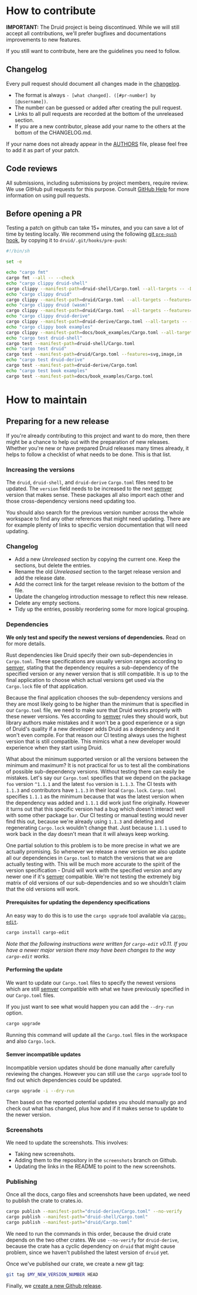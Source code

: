# How to contribute

**IMPORTANT:** The Druid project is being discontinued. While we will still accept
all contributions, we'll prefer bugfixes and documentations improvements to new
features.

If you still want to contribute, here are the guidelines you need to follow.

## Changelog

Every pull request should document all changes made in the [changelog].
- The format is always `- [what changed]. ([#pr-number] by [@username])`.
- The number can be guessed or added after creating the pull request.
- Links to all pull requests are recorded at the bottom of the unreleased section.
- If you are a new contributor, please add your name to the others at the bottom of the CHANGELOG.md.

If your name does not already appear in the [AUTHORS] file, please feel free to
add it as part of your patch.

## Code reviews

All submissions, including submissions by project members, require review. We
use GitHub pull requests for this purpose. Consult [GitHub Help] for more
information on using pull requests.


## Before opening a PR

Testing a patch on github can take 15+ minutes, and you can save a lot of time by
testing locally. We recommend using the following [git `pre-push` hook], by
copying it to `druid/.git/hooks/pre-push`:

```sh
#!/bin/sh

set -e

echo "cargo fmt"
cargo fmt --all -- --check
echo "cargo clippy druid-shell"
cargo clippy --manifest-path=druid-shell/Cargo.toml --all-targets -- -D warnings
echo "cargo clippy druid"
cargo clippy --manifest-path=druid/Cargo.toml --all-targets --features=svg,image,im -- -D warnings
echo "cargo clippy druid (wasm)"
cargo clippy --manifest-path=druid/Cargo.toml --all-targets --features=image,im --target wasm32-unknown-unknown -- -D warnings
echo "cargo clippy druid-derive"
cargo clippy --manifest-path=druid-derive/Cargo.toml --all-targets -- -D warnings
echo "cargo clippy book examples"
cargo clippy --manifest-path=docs/book_examples/Cargo.toml --all-targets -- -D warnings
echo "cargo test druid-shell"
cargo test --manifest-path=druid-shell/Cargo.toml
echo "cargo test druid"
cargo test --manifest-path=druid/Cargo.toml --features=svg,image,im
echo "cargo test druid-derive"
cargo test --manifest-path=druid-derive/Cargo.toml
echo "cargo test book examples"
cargo test --manifest-path=docs/book_examples/Cargo.toml
```

# How to maintain

## Preparing for a new release

If you're already contributing to this project and want to do more,
then there might be a chance to help out with the preparation of new releases.
Whether you're new or have prepared Druid releases many times already,
it helps to follow a checklist of what needs to be done. This is that list.

### Increasing the versions

The `druid`, `druid-shell`, and `druid-derive` `Cargo.toml` files need to be updated.
The `version` field needs to be increased to the next [semver] version that makes sense.
These packages all also import each other and those cross-dependency versions need updating too.

You should also search for the previous version number across the whole workspace
to find any other references that might need updating. There are for example plenty of links
to specific version documentation that will need updating.

### Changelog

- Add a new *Unreleased* section by copying the current one.
  Keep the sections, but delete the entries.
- Rename the old *Unreleased* section to the target release version and add the release date.
- Add the correct link for the target release revision to the bottom of the file.
- Update the changelog introduction message to reflect this new release.
- Delete any empty sections.
- Tidy up the entries, possibly reordering some for more logical grouping.

### Dependencies

**We only test and specify the newest versions of dependencies.** Read on for more details.

Rust dependencies like Druid specify their own sub-dependencies in `Cargo.toml`.
These specifications are usually version ranges according to [semver],
stating that the dependency requires a sub-dependency of the specified version
or any newer version that is still compatible. It is up to the final application
to choose which actual versions get used via the `Cargo.lock` file of that application.

Because the final application chooses the sub-dependency versions and they are most likely
going to be higher than the minimum that is specified in our `Cargo.toml` file,
we need to make sure that Druid works properly with these newer versions.
Yes according to [semver] rules they should work, but library authors make mistakes
and it won't be a good experience or a sign of Druid's quality if a new developer
adds Druid as a dependency and it won't even compile.
For that reason our CI testing always uses the highest version that is still compatible.
This mimics what a new developer would experience when they start using Druid.

What about the minimum supported version or all the versions between the minimum and maximum?
It is not practical for us to test all the combinations of possible sub-dependency versions.
Without testing there can easily be mistakes. Let's say our `Cargo.toml` specifies that
we depend on the package `foo` version `^1.1.1` and the latest `foo` version is `1.1.3`.
The CI tests with `1.1.3` and contributors have `1.1.3` in their local `Cargo.lock`.
`Cargo.toml` specifies `1.1.1` as the minimum because that was the latest version
when the dependency was added and `1.1.1` did work just fine originally.
However it turns out that this specific version had a bug which doesn't interact well
with some other package `bar`. Our CI testing or manual testing would never find this out,
because we're already using `1.1.3` and deleting and regenerating `Cargo.lock` wouldn't change that.
Just because `1.1.1` used to work back in the day doesn't mean that it will always keep working.

One partial solution to this problem is to be more precise in what we are actually promising.
So whenever we release a new version we also update all our dependencies in `Cargo.toml`
to match the versions that we are actually testing with. This will be much more accurate
to the spirit of the version specification - Druid will work with the specified version
and any newer one if it's [semver] compatible. We're not testing the extremely big matrix of
old versions of our sub-dependencies and so we shouldn't claim that the old versions will work.

#### Prerequisites for updating the dependency specifications

An easy way to do this is to use the `cargo upgrade` tool available via [`cargo-edit`].

```sh
cargo install cargo-edit
```

*Note that the following instructions were written for `cargo-edit` v0.11. If you have a newer
major version there may have been changes to the way `cargo-edit` works.*

#### Performing the update

We want to update our `Cargo.toml` files to specify the newest versions which are still
[semver] compatible with what we have previously specified in our `Cargo.toml` files.

If you just want to see what would happen you can add the `--dry-run` option.

```sh
cargo upgrade
```

Running this command will update all the `Cargo.toml` files in the workspace and also `Cargo.lock`.

#### Semver incompatible updates

Incompatible version updates should be done manually after carefully reviewing the changes.
However you can still use the `cargo upgrade` tool to find out which dependencies could be updated.

```sh
cargo upgrade -i --dry-run
```

Then based on the reported potential updates you should manually go and check out what has changed,
plus how and if it makes sense to update to the newer version.

### Screenshots

We need to update the screenshots. This involves:

- Taking new screenshots.
- Adding them to the repository in the `screenshots` branch on Github.
- Updating the links in the README to point to the new screenshots.

### Publishing

Once all the docs, cargo files and screenshots have been updated, we need to
publish the crate to crates.io.

```sh
cargo publish --manifest-path="druid-derive/Cargo.toml" --no-verify
cargo publish --manifest-path="druid-shell/Cargo.toml"
cargo publish --manifest-path="druid/Cargo.toml"
```

We need to run the commands in this order, because the druid crate depends on the two other crates. We use `--no-verify` for `druid-derive`, because the crate has a cyclic dependency on `druid` that might cause problem, since we haven't published the latest version of `druid` yet.

<!--- TODO: check that the above is actually true. I'm not sure we really need `--no-verify` --->

Once we've published our crate, we create a new git tag:

```sh
git tag $MY_NEW_VERSION_NUMBER HEAD
```

Finally, we [create a new Github release](https://docs.github.com/en/github/administering-a-repository/releasing-projects-on-github/managing-releases-in-a-repository#creating-a-release).

[GitHub Help]: https://help.github.com/articles/about-pull-requests/
[AUTHORS]: AUTHORS
[changelog]: CHANGELOG.md
[`cargo-edit`]: https://crates.io/crates/cargo-edit
[semver]: https://doc.rust-lang.org/cargo/reference/specifying-dependencies.html
[git `pre-push` hook]: https://githooks.com
